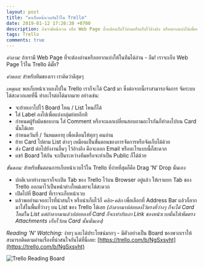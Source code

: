 ```yaml
---
layout: post
title: "มาเก็บหน้าเวบกันไว้ใน Trello"
date: 2019-01-12 17:26:38 +0700
description: ถ้าเรามีหน้าเวบ หรือ Web Page ที่จะต้องเก็บไว้อ่านหรือเก็บไว้อ้างอิง หรืออยากแบ่งให้เพื่อนๆ ในทีมได้อ่าน - อืม! เราจะเก็บ Web Page พวกนั้นไว้ใน Trello ดีมั๊ย?
tags: Trello
comments: true
---
```

*คำถาม:* ถ้าเรามี Web Page ที่จะต้องอ่านหรืออยากแบ่งให้ในทีมได้อ่าน - อืม! เราจะเก็บ Web Page ไว้ใน Trello ดีมั๊ย?

*คำตอบ:* สำหรับทีมของเรา เราคิดว่าดีสุดๆ

*เหตุผล:* พอเก็บหน้าเวบลงไปใน Trello เราก็จะได้ Card มา ซึ่งต่อจากนี้เราสามารถจัดการ จัดระบบได้สะดวกเลยที่นี้ ทำอะไรต่อได้มากมาย อย่างเช่น:
- จะย้ายเอาไปไว้ Board ไหน / List ไหนก็ได้
- ใส่ Label ลงไปเพื่อแบ่งกลุ่มย่อยอีกที
- กำหนดผู้รับผิดชอบงาน ใส่ Comment หรือจะแลกเปลี่ยนสอบถามอะไรกันก็ทำลงไปบน Card นั้นได้เลย
- กำหนดวันที่ / วันหมดอายุ เพื่อเตือนให้ทุกๆ คนอ่าน
- ย้าย Card ไปตาม List ต่างๆ เหมือนเป็นขั้นตอนของการจัดการหรือจัดเก็บได้ด้วย
- ส่ง Card ต่อไปยังงานอื่นๆ ไว้อ้างอิง คือจะออก Email หรืออะไรแบบนี้ก็สะดวก
- แชร์ Board ให้กัน จะเป็นระหว่างทีมหรือจะทำเป็น Public ก็ได้ด้วย

*ขั้นตอน:* สำหรับขั้นตอนการเก็บหน้าเวบไว้ใน Trello ที่ง่ายที่สุดก็คือ Drag 'N' Drop นั่นเอง
- ปกติเวลาทำงานเราก็จะเปิด Tab ของ Trello ไว้บน Browser อยู่แล้ว ให้เราแยก Tab ของ Trello ออกมาไว้เป็นหน้าต่างใหม่เลยจะได้สะดวก
- เปิดไปที่ Board ที่เราจะเก็บหน้าเวบ
- แล้วพออ่านเจออะไรที่น่าสนใจ หรือน่าเก็บไว้ก็ *คลิก-คลิก* เพื่อเลือกที่ Address Bar แล้วก็ลากมาใส่ในพื้นที่ว่างๆ บน List ของ Trello ได้เลย *(ถ้าลากมาปล่อยลงไว้ตรงที่ว่างๆ ก็จะได้ Card ใหม่ใน List แต่ถ้าลากมาแล้วปล่อยลงที่ Card ก็จะเท่ากับเอา Link ของหน้าเวบนั้นไปเพิ่มตรง Attachments เก็บไว้บน Card นั้นนั่นเอง)*

*Reading 'N' Watching:* ง่ายๆ และได้ประโยชน์มากๆ - มีตัวอย่างเป็น Board ของพวกเราให้สามารถติดตามอ่านเรื่องที่น่าสนใจกันได้ที่นี่เลย: [https://trello.com/b/NgSxsvht](https://trello.com/b/NgSxsvht)

![Trello Reading Board](https://res.cloudinary.com/sdees-reallife/image/upload/c_scale,e_shadow:40,w_600/v1547291458/Screenshot_from_2019-01-12_18-10-13.png)
